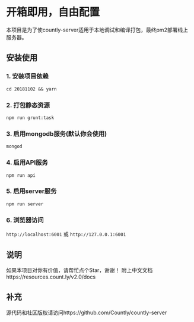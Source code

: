 # 开箱即用，自由配置
本项目是为了使countly-server适用于本地调试和编译打包，最终pm2部署线上服务器。

## 安装使用
### 1. 安装项目依赖
` cd 20181102 && yarn `
### 2. 打包静态资源
` npm run grunt:task `
### 3. 启用mongodb服务(默认你会使用)
` mongod `
### 4. 启用API服务
` npm run api `
### 5. 启用server服务
` npm run server `
### 6. 浏览器访问
` http://localhost:6001 `
或
` http://127.0.0.1:6001 `

## 说明
如果本项目对你有价值，请帮忙点个Star，谢谢！
附上中文文档https://resources.count.ly/v2.0/docs

## 补充
源代码和社区版权请访问https://github.com/Countly/countly-server
